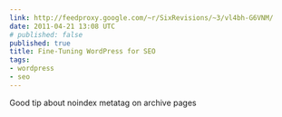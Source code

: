 ```yaml
---
link: http://feedproxy.google.com/~r/SixRevisions/~3/vl4bh-G6VNM/
date: 2011-04-21 13:08 UTC
# published: false
published: true
title: Fine-Tuning WordPress for SEO
tags:
- wordpress
- seo
---
```


Good tip about noindex metatag on archive pages

